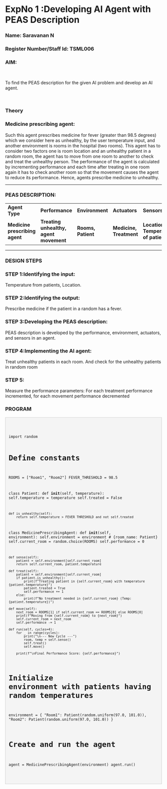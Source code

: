 <h1>ExpNo 1 :Developing AI Agent with PEAS Description</h1>
<h3>Name: Saravanan N</h3>
<h3>Register Number/Staff Id: TSML006</h3>


<h3>AIM:</h3>
<br>
<p>To find the PEAS description for the given AI problem and develop an AI agent.</p>
<br>
<h3>Theory</h3>
<h3>Medicine prescribing agent:</h3>
<p>Such this agent prescribes medicine for fever (greater than 98.5 degrees) which we consider here as unhealthy, by the user temperature input, and another environment is rooms in the hospital (two rooms). This agent has to consider two factors one is room location and an unhealthy patient in a random room, the agent has to move from one room to another to check and treat the unhealthy person. The performance of the agent is calculated by incrementing performance and each time after treating in one room again it has to check another room so that the movement causes the agent to reduce its performance. Hence, agents prescribe medicine to unhealthy.</p>
<hr>
<h3>PEAS DESCRIPTION:</h3>
<table>
  <tr>
    <td><strong>Agent Type</strong></td>
    <td><strong>Performance</strong></td>
     <td><strong>Environment</strong></td>
    <td><strong>Actuators</strong></td>
    <td><strong>Sensors</strong></td>
  </tr>
    <tr>
    <td><strong>Medicine prescribing agent</strong></td>
    <td><strong>Treating unhealthy, agent movement</strong></td>
     <td><strong>Rooms, Patient</strong></td>
    <td><strong>Medicine, Treatment</strong></td>
    <td><strong>Location, Temperature of patient</strong></td>
  </tr>
</table>
<hr>
<H3>DESIGN STEPS</H3>
<h3>STEP 1:Identifying the input:</h3>
<p>Temperature from patients, Location.</p>
<h3>STEP 2:Identifying the output:</h3>
<p>Prescribe medicine if the patient in a random has a fever.</p>
<h3>STEP 3:Developing the PEAS description:</h3>
<p>PEAS description is developed by the performance, environment, actuators, and sensors in an agent.</p>
<h3>STEP 4:Implementing the AI agent:</h3>
<p>Treat unhealthy patients in each room. And check for the unhealthy patients in random room</p>
<h3>STEP 5:</h3>
<p>Measure the performance parameters: For each treatment performance incremented, for each movement performance decremented</p>

<h3>PROGRAM</h3>
<div style="background:#f4f4f4;border:1px solid #ccc;padding:10px;overflow-x:auto;white-space:pre;font-family:monospace;">
<pre><code>
import random

# Define constants
ROOMS = ["Room1", "Room2"]
FEVER_THRESHOLD = 98.5

class Patient:
    def __init__(self, temperature):
        self.temperature = temperature
        self.treated = False

    def is_unhealthy(self):
        return self.temperature > FEVER_THRESHOLD and not self.treated

class MedicinePrescribingAgent:
    def __init__(self, environment):
        self.environment = environment  # {room_name: Patient}
        self.current_room = random.choice(ROOMS)
        self.performance = 0

    def sense(self):
        patient = self.environment[self.current_room]
        return self.current_room, patient.temperature

    def treat(self):
        patient = self.environment[self.current_room]
        if patient.is_unhealthy():
            print(f"Treating patient in {self.current_room} with temperature {patient.temperature}")
            patient.treated = True
            self.performance += 1
        else:
            print(f"No treatment needed in {self.current_room} (Temp: {patient.temperature})")

    def move(self):
        next_room = ROOMS[1] if self.current_room == ROOMS[0] else ROOMS[0]
        print(f"Moving from {self.current_room} to {next_room}")
        self.current_room = next_room
        self.performance -= 1

    def run(self, cycles=4):
        for _ in range(cycles):
            print("\n--- New Cycle ---")
            room, temp = self.sense()
            self.treat()
            self.move()

        print(f"\nFinal Performance Score: {self.performance}")

# Initialize environment with patients having random temperatures
environment = {
    "Room1": Patient(random.uniform(97.0, 101.0)),
    "Room2": Patient(random.uniform(97.0, 101.0))
}

# Create and run the agent
agent = MedicinePrescribingAgent(environment)
agent.run()
</code></pre>
</div>
